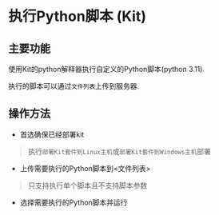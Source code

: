 # 执行Python脚本 (Kit)

## 主要功能

使用Kit的python解释器执行自定义的Python脚本(python 3.11).

执行的脚本可以通过`文件列表`上传到服务器.

## 操作方法

- 首选确保已经部署kit

> 执行`部署Kit套件到Linux主机`或`部署Kit套件到Windows主机`部署

- 上传需要执行的Python脚本到<文件列表>

> 只支持执行单个脚本且不支持脚本参数

- 选择需要执行的Python脚本并运行
